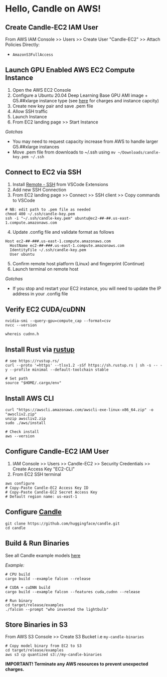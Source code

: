 # Hello, Candle on AWS!

## Create Candle-EC2 IAM User

From AWS IAM Console >> Users >> Create User "Candle-EC2" >> Attach Policies Directly:
* `AmazonS3FullAccess`

## Launch GPU Enabled AWS EC2 Compute Instance

1. Open the AWS EC2 Console
2. Configure a Ubuntu 20.04 Deep Learning Base GPU AMI image + G5.##xlarge instance type (see [here](https://aws.amazon.com/ec2/instance-types/g5/) for charges and instance capcity) 
3. Create new key pair and save .pem file
4. Allow SSH traffic
5. Launch Instance
6. From EC2 landing page >> Start Instance

*Gotchas*
* You may need to request capacity increase from AWS to handle larger G5.##xlarge instances
* Move .pem file from downloads to ~/.ssh using `mv ~/Downloads/candle-key.pem ~/.ssh`

## Connect to EC2 via SSH

1. Install [Remote - SSH](https://code.visualstudio.com/docs/remote/ssh) from VSCode Extensions
2. Add new SSH Connection
3. From EC2 landing page >> Connect >> SSH client >> Copy commands to VSCode
  ```
  # NB: edit path to .pem file as needed
  chmod 400 ~/.ssh/candle-key.pem
  ssh -i "~/.ssh/candle-key.pem" ubuntu@ec2-##-##.us-east-1.compute.amazonaws.com
  ```
4. Update .config file and validate format as follows

  ```
  Host ec2-##-###.us-east-1.compute.amazonaws.com
    HostName ec2-##-###.us-east-1.compute.amazonaws.com
    IdentityFile ~/.ssh/candle-key.pem
    User ubuntu
  ```
5. Confirm remote host platform (Linux) and fingerprint (Continue) 
6. Launch terminal on remote host

*Gotchas*
* If you stop and restart your EC2 instance, you will need to update the IP address in your .config file

## Verify EC2 CUDA/cuDNN

```
nvidia-smi --query-gpu=compute_cap --format=csv
nvcc --version

whereis cudnn.h
```

## Install Rust via [rustup](https://rustup.rs/)

```
# see https://rustup.rs/
curl --proto '=https' --tlsv1.2 -sSf https://sh.rustup.rs | sh -s -- -y --profile minimal --default-toolchain stable

# Set path
source "$HOME/.cargo/env"
```

## Install AWS CLI

```
curl "https://awscli.amazonaws.com/awscli-exe-linux-x86_64.zip" -o "awscliv2.zip"
unzip awscliv2.zip
sudo ./aws/install

# Check install
aws --version
```

## Configure Candle-EC2 IAM User

1. IAM Console >> Users >> Candle-EC2 >> Security Credentials >> Create Access Key "EC2-CLI"
2. From EC2 SSH terminal
```
aws configure
# Copy-Paste Candle-EC2 Access Key ID
# Copy-Paste Candle-EC2 Secret Access Key
# Default region name: us-east-1
```

## Configure [Candle](https://github.com/huggingface/candle)

```
git clone https://github.com/huggingface/candle.git
cd candle
```

## Build & Run Binaries

See all Candle example models [here](https://github.com/huggingface/candle/tree/main/candle-examples/examples)

*Example:*
```
# CPU build
cargo build --example falcon --release

# CUDA + cuDNN build
cargo build --example falcon --features cuda,cudnn --release

# Run binary
cd target/release/examples
./falcon --prompt "who invented the lightbulb"
```

## Store Binaries in S3

From AWS S3 Console >> Create S3 Bucket i.e `my-candle-binaries`

```
# Copy model binary from EC2 to S3 
cd target/release/examples
aws s3 cp quantized s3://my-candle-binaries
```

**IMPORTANT! Terminate any AWS resources to prevent unexpected charges.** 
